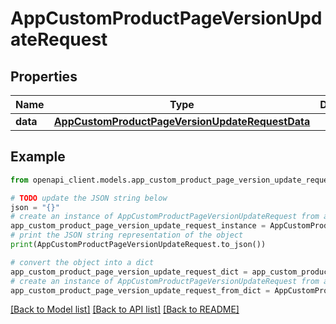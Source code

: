 # AppCustomProductPageVersionUpdateRequest


## Properties

Name | Type | Description | Notes
------------ | ------------- | ------------- | -------------
**data** | [**AppCustomProductPageVersionUpdateRequestData**](AppCustomProductPageVersionUpdateRequestData.md) |  | 

## Example

```python
from openapi_client.models.app_custom_product_page_version_update_request import AppCustomProductPageVersionUpdateRequest

# TODO update the JSON string below
json = "{}"
# create an instance of AppCustomProductPageVersionUpdateRequest from a JSON string
app_custom_product_page_version_update_request_instance = AppCustomProductPageVersionUpdateRequest.from_json(json)
# print the JSON string representation of the object
print(AppCustomProductPageVersionUpdateRequest.to_json())

# convert the object into a dict
app_custom_product_page_version_update_request_dict = app_custom_product_page_version_update_request_instance.to_dict()
# create an instance of AppCustomProductPageVersionUpdateRequest from a dict
app_custom_product_page_version_update_request_from_dict = AppCustomProductPageVersionUpdateRequest.from_dict(app_custom_product_page_version_update_request_dict)
```
[[Back to Model list]](../README.md#documentation-for-models) [[Back to API list]](../README.md#documentation-for-api-endpoints) [[Back to README]](../README.md)



